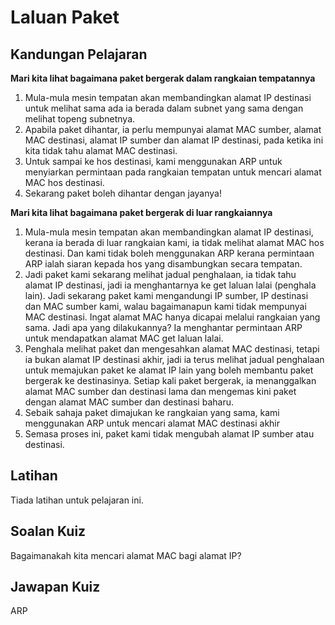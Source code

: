 # Laluan Paket

## Kandungan Pelajaran

<b>Mari kita lihat bagaimana paket bergerak dalam rangkaian tempatannya</b>

<ol>
<li>Mula-mula mesin tempatan akan membandingkan alamat IP destinasi untuk melihat sama ada ia berada dalam subnet yang sama dengan melihat topeng subnetnya.</li>
<li>Apabila paket dihantar, ia perlu mempunyai alamat MAC sumber, alamat MAC destinasi, alamat IP sumber dan alamat IP destinasi, pada ketika ini kita tidak tahu alamat MAC destinasi.</li>
<li>Untuk sampai ke hos destinasi, kami menggunakan ARP untuk menyiarkan permintaan pada rangkaian tempatan untuk mencari alamat MAC hos destinasi.</li>
<li>Sekarang paket boleh dihantar dengan jayanya!</li>
</ol>

<b>Mari kita lihat bagaimana paket bergerak di luar rangkaiannya</b>

<ol>
<li>Mula-mula mesin tempatan akan membandingkan alamat IP destinasi, kerana ia berada di luar rangkaian kami, ia tidak melihat alamat MAC hos destinasi. Dan kami tidak boleh menggunakan ARP kerana permintaan ARP ialah siaran kepada hos yang disambungkan secara tempatan.</li>
<li>Jadi paket kami sekarang melihat jadual penghalaan, ia tidak tahu alamat IP destinasi, jadi ia menghantarnya ke get laluan lalai (penghala lain). Jadi sekarang paket kami mengandungi IP sumber, IP destinasi dan MAC sumber kami, walau bagaimanapun kami tidak mempunyai MAC destinasi. Ingat alamat MAC hanya dicapai melalui rangkaian yang sama. Jadi apa yang dilakukannya? Ia menghantar permintaan ARP untuk mendapatkan alamat MAC get laluan lalai.</li>
<li>Penghala melihat paket dan mengesahkan alamat MAC destinasi, tetapi ia bukan alamat IP destinasi akhir, jadi ia terus melihat jadual penghalaan untuk memajukan paket ke alamat IP lain yang boleh membantu paket bergerak ke destinasinya. Setiap kali paket bergerak, ia menanggalkan alamat MAC sumber dan destinasi lama dan mengemas kini paket dengan alamat MAC sumber dan destinasi baharu.</li>
<li>Sebaik sahaja paket dimajukan ke rangkaian yang sama, kami menggunakan ARP untuk mencari alamat MAC destinasi akhir</li>
<li>Semasa proses ini, paket kami tidak mengubah alamat IP sumber atau destinasi.</li>
</ol>

## Latihan

Tiada latihan untuk pelajaran ini.

## Soalan Kuiz

Bagaimanakah kita mencari alamat MAC bagi alamat IP?

## Jawapan Kuiz

ARP

